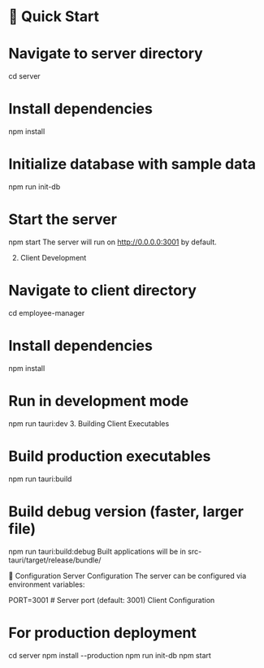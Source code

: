 
# 🚀 Quick Start
# Navigate to server directory
cd server

# Install dependencies
npm install

# Initialize database with sample data
npm run init-db

# Start the server
npm start
The server will run on http://0.0.0.0:3001 by default.

2. Client Development
# Navigate to client directory
cd employee-manager

# Install dependencies
npm install

# Run in development mode
npm run tauri:dev
3. Building Client Executables
# Build production executables
npm run tauri:build

# Build debug version (faster, larger file)
npm run tauri:build:debug
Built applications will be in src-tauri/target/release/bundle/

🔧 Configuration
Server Configuration
The server can be configured via environment variables:

PORT=3001                    # Server port (default: 3001)
Client Configuration


# For production deployment
cd server
npm install --production
npm run init-db
npm start

